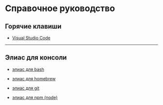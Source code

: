 # Справочное руководство

## Горячие клавиши

* [Visual Studio Code](./hotkey/vscode/readme.md)

---

## Элиас для консоли

* [элиас для bash](./aliases/bash/readme.md)

* [элиас для homebrew](./aliases/homebrew/readme.md)

* [элиас для git](./aliases/git/readme.md)

* [элиас для npm (node)](./aliases/npm(node)/readme.md)

